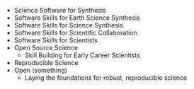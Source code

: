* Science Software for Synthesis
* Software Skills for Earth Science Synthesis
* Software Skills for Science Synthesis
* Software Skills for Scientific Collaboration
* Software Skills for Scientists
* Open Source Science
    * Skill Building for Early Career Scientists
* Reproducible Science
* Open (something)
    * Laying the foundations for robust, reproducible science